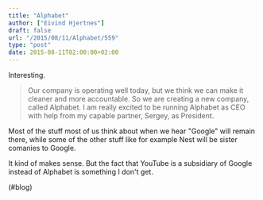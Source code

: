 ```yaml
---
title: "Alphabet"
author: ["Eivind Hjertnes"]
draft: false
url: "/2015/08/11/Alphabet/559"
type: "post"
date: 2015-08-11T02:00:00+02:00
---
```


Interesting.

> Our company is operating well today, but we think we can make it
> cleaner and more accountable. So we are creating a new company, called
> Alphabet. I am really excited to be running Alphabet as CEO with help
> from my capable partner, Sergey, as President.

Most of the stuff most of us think about when we hear "Google" will
remain there, while some of the other stuff like for example Nest will
be sister comanies to Google.

It kind of makes sense. But the fact that YouTube is a subsidiary of
Google instead of Alphabet is something I don't get.

(#blog)
